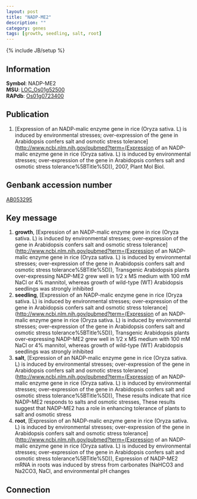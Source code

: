 ```yaml
---
layout: post
title: "NADP-ME2"
description: ""
category: genes
tags: [growth, seedling, salt, root]
---
```

{% include JB/setup %}

## Information
__Symbol__: NADP-ME2  
__MSU__: [LOC_Os01g52500](http://rice.plantbiology.msu.edu/cgi-bin/ORF_infopage.cgi?orf=LOC_Os01g52500)  
__RAPdb__: [Os01g0723400](http://rapdb.dna.affrc.go.jp/viewer/gbrowse_details/irgsp1?name=Os01g0723400)  

## Publication
1. [Expression of an NADP-malic enzyme gene in rice (Oryza sativa. L) is induced by environmental stresses; over-expression of the gene in Arabidopsis confers salt and osmotic stress tolerance](http://www.ncbi.nlm.nih.gov/pubmed?term=(Expression of an NADP-malic enzyme gene in rice (Oryza sativa. L) is induced by environmental stresses; over-expression of the gene in Arabidopsis confers salt and osmotic stress tolerance%5BTitle%5D)), 2007, Plant Mol Biol.

## Genbank accession number
[AB053295](http://www.ncbi.nlm.nih.gov/nuccore/AB053295)

## Key message
1. __growth__, [Expression of an NADP-malic enzyme gene in rice (Oryza sativa. L) is induced by environmental stresses; over-expression of the gene in Arabidopsis confers salt and osmotic stress tolerance](http://www.ncbi.nlm.nih.gov/pubmed?term=(Expression of an NADP-malic enzyme gene in rice (Oryza sativa. L) is induced by environmental stresses; over-expression of the gene in Arabidopsis confers salt and osmotic stress tolerance%5BTitle%5D)),  Transgenic Arabidopsis plants over-expressing NADP-ME2 grew well in 1/2 x MS medium with 100 mM NaCl or 4% mannitol, whereas growth of wild-type (WT) Arabidopsis seedlings was strongly inhibited
2. __seedling__, [Expression of an NADP-malic enzyme gene in rice (Oryza sativa. L) is induced by environmental stresses; over-expression of the gene in Arabidopsis confers salt and osmotic stress tolerance](http://www.ncbi.nlm.nih.gov/pubmed?term=(Expression of an NADP-malic enzyme gene in rice (Oryza sativa. L) is induced by environmental stresses; over-expression of the gene in Arabidopsis confers salt and osmotic stress tolerance%5BTitle%5D)),  Transgenic Arabidopsis plants over-expressing NADP-ME2 grew well in 1/2 x MS medium with 100 mM NaCl or 4% mannitol, whereas growth of wild-type (WT) Arabidopsis seedlings was strongly inhibited
3. __salt__, [Expression of an NADP-malic enzyme gene in rice (Oryza sativa. L) is induced by environmental stresses; over-expression of the gene in Arabidopsis confers salt and osmotic stress tolerance](http://www.ncbi.nlm.nih.gov/pubmed?term=(Expression of an NADP-malic enzyme gene in rice (Oryza sativa. L) is induced by environmental stresses; over-expression of the gene in Arabidopsis confers salt and osmotic stress tolerance%5BTitle%5D)),  These results indicate that rice NADP-ME2 responds to salts and osmotic stresses, These results suggest that NADP-ME2 has a role in enhancing tolerance of plants to salt and osmotic stress
4. __root__, [Expression of an NADP-malic enzyme gene in rice (Oryza sativa. L) is induced by environmental stresses; over-expression of the gene in Arabidopsis confers salt and osmotic stress tolerance](http://www.ncbi.nlm.nih.gov/pubmed?term=(Expression of an NADP-malic enzyme gene in rice (Oryza sativa. L) is induced by environmental stresses; over-expression of the gene in Arabidopsis confers salt and osmotic stress tolerance%5BTitle%5D)),  Expression of NADP-ME2 mRNA in roots was induced by stress from carbonates (NaHCO3 and Na2CO3, NaCl, and environmental pH changes

## Connection


